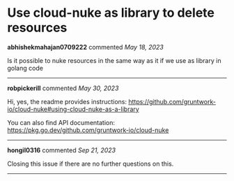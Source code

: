 # Use cloud-nuke as library to delete resources

**abhishekmahajan0709222** commented *May 18, 2023*

Is it possible to nuke resources in the same way as it if we use as library in golang code
<br />
***


**robpickerill** commented *May 30, 2023*

Hi, yes, the readme provides instructions:
https://github.com/gruntwork-io/cloud-nuke#using-cloud-nuke-as-a-library

You can also find API documentation:
https://pkg.go.dev/github.com/gruntwork-io/cloud-nuke
***

**hongil0316** commented *Sep 21, 2023*

Closing this issue if there are no further questions on this. 
***

